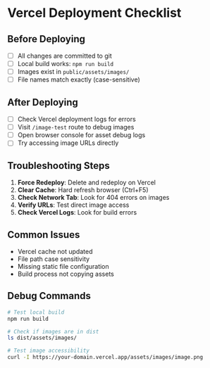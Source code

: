 # Vercel Deployment Checklist

## Before Deploying
- [ ] All changes are committed to git
- [ ] Local build works: `npm run build`
- [ ] Images exist in `public/assets/images/`
- [ ] File names match exactly (case-sensitive)

## After Deploying
- [ ] Check Vercel deployment logs for errors
- [ ] Visit `/image-test` route to debug images
- [ ] Open browser console for asset debug logs
- [ ] Try accessing image URLs directly

## Troubleshooting Steps
1. **Force Redeploy**: Delete and redeploy on Vercel
2. **Clear Cache**: Hard refresh browser (Ctrl+F5)
3. **Check Network Tab**: Look for 404 errors on images
4. **Verify URLs**: Test direct image access
5. **Check Vercel Logs**: Look for build errors

## Common Issues
- Vercel cache not updated
- File path case sensitivity
- Missing static file configuration
- Build process not copying assets

## Debug Commands
```bash
# Test local build
npm run build

# Check if images are in dist
ls dist/assets/images/

# Test image accessibility
curl -I https://your-domain.vercel.app/assets/images/image.png
``` 